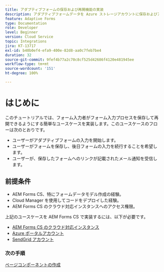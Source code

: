 ```yaml
---
title: アダプティブフォームの保存および再開機能の実装
description: アダプティブフォームデータを Azure ストレージアカウントに保存およびアカウントから取得する方法を説明します。
feature: Adaptive Forms
type: Documentation
role: Developer
level: Beginner
version: Cloud Service
topic: Integrations
jira: KT-13717
exl-id: b40b0ef4-efa9-400e-82d8-aa0c7feb7be4
duration: 32
source-git-commit: 9fef4b77a2c70c8cf525d42686f4120e481945ee
workflow-type: tm+mt
source-wordcount: '151'
ht-degree: 100%

---
```


# はじめに

このチュートリアルでは、フォーム入力者がフォーム入力プロセスを保存して再開できるようにする簡単なユースケースを実装します。このユースケースのフローは次のとおりです。

* ユーザーがアダプティブフォームの入力を開始します。
* ユーザーがフォームを保存し、後日フォームの入力を続行することを希望します。
* ユーザーが、保存したフォームへのリンクが記載されたメール通知を受信します。

## 前提条件

* AEM Forms CS、特にフォームデータモデル作成の経験。
* Cloud Manager を使用してコードをデプロイした経験。
* AEM Forms CS のクラウド対応インスタンスへのアクセス権限。

上記のユースケースを AEM Forms CS で実装するには、以下が必要です。

* [AEM Forms CS のクラウド対応インスタンス](https://experienceleague.adobe.com/docs/experience-manager-learn/cloud-service/forms/developing-for-cloud-service/intellij-and-aem-sync.html?lang=ja#set-up-aem-author-instance)
* [Azure ポータルアカウント](https://portal.azure.com/)
* [SendGrid アカウント](https://sendgrid.com/)

### 次の手順

[ページコンポーネントの作成](./page-component.md)
